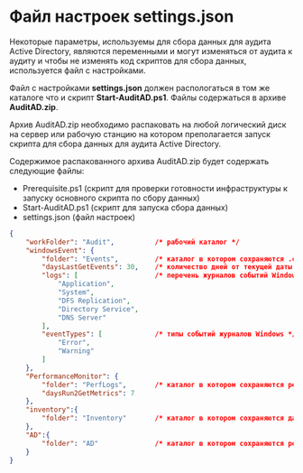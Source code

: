 # Файл настроек settings.json

Некоторые параметры, используемы для сбора данных для аудита Active Directory, являются переменными и могут изменяться от аудита к аудиту и чтобы не изменять код скриптов для сбора данных, используется файл с настройками.

Файл с настройками **settings.json** должен распологаться в том же каталоге что и скрипт **Start-AuditAD.ps1**. Файлы содержаться в архиве **AuditAD.zip**.

Архив AuditAD.zip необходимо распаковать на любой логический диск на сервер или рабочую станцию на котором преполагается запуск скрипта для сбора данных для аудита Active Directory.

Содержимое распакованного архива AuditAD.zip будет содержать следующие файлы:
- Prerequisite.ps1 (скрипт для проверки готовности инфраструктуры к запуску основного скрипта по сбору данных)
- Start-AuditAD.ps1 (скрипт для запуска сбора данных)
- settings.json (файл настроек)


```json
{
    "workFolder": "Audit",          /* рабочий каталог */
    "windowsEvent": {
        "folder": "Events",         /* каталог в котором сохраняются .csv файлы с журналов Windows контроллеров доменов */
        "daysLastGetEvents": 30,    /* количество дней от текущей даты для сбора событий из журналов Windows */
        "logs": [                   /* перечень журналов событий Windows */
            "Application",
            "System",
            "DFS Replication",
            "Directory Service",
            "DNS Server"
        ],
        "eventTypes": [             /* типы событий журналов Windows */
            "Error",
            "Warning"
        ]
    },
    "PerformanceMonitor": {
        "folder": "PerfLogs",       /* каталог в котором сохраняются результаты метрик производительности котроллеров домена */
        "daysRun2GetMetrics": 7
    },
    "inventory":{
        "folder": "Inventory"       /* каталог в котором сохраняются данные по инвенторизации */
    },
    "AD":{
        "folder": "AD"              /* каталог в котором сохраняются результаты тестирования контроллеров доменов */
    }
}
```